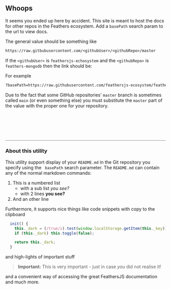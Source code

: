 ## Whoops

It seems you ended up here by accident. This site is meant to host the docs for other repos in the Feathers ecosystem. Add a `basePath` search param to the url to view docs.

The general value should be something like

```txt
https://raw.gitbubusercontent.com/<githubUser>/<githubRepo>/master
```

If the `<githubUser>` is `feathersjs-echosystem` and the `<githubRepo>` is `feathers-mongodb` then the link should be:

For example

```txt
?basePath=https://raw.githubusercontent.com/feathersjs-ecosystem/feathers-mongodb/master
```

Due to the fact that some GitHub repositories' `master` branch is sometimes called `main` (or even something else) you must substitute the `master` part of the value with the proper one for your repository.

<div style="margin-top:100px; width:100%; border-top:1px solid grey">

### About this utility
This utility support display of your `README.md` in the Git repository you specify using the ` basePath` search parameter. The `README.md` can contain any of the normal markdown commands:

1. This is a numbered list
   - with a sub list _you see?_
   - with 2 lines __you see?__
1. And an other line


 Furthermore, it supports nice things like code snippets with copy to the clipboard

```js
  init() {
    this._dark = (/true/i).test(window.localStorage.getItem(this._key));
    if (this._dark) this.toggle(false);

    return this._dark;
  }
```

and high-lights of important stuff

> __Important:__ This is very important - just in case _you_ did not realise it!

and a convenient way of accessing the great FeathersJS documentation and much more.